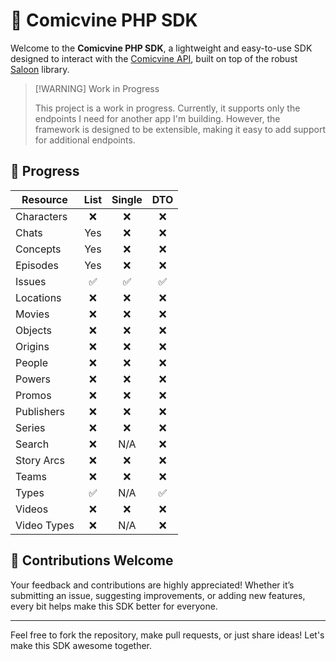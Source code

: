 # 🦸 Comicvine PHP SDK

Welcome to the **Comicvine PHP SDK**, a lightweight and easy-to-use SDK designed to interact with
the [Comicvine API](https://comicvine.gamespot.com/api/), built on top of the robust [Saloon](https://docs.saloon.dev)
library.

> [!WARNING] Work in Progress
>
> This project is a work in progress. Currently, it supports only the endpoints I need for another app I'm building.
> However, the framework is designed to be extensible, making it easy to add support for additional endpoints.

## 🚧 Progress

| **Resource** | **List** | **Single** | **DTO** |
|--------------|:--------:|:----------:|:-------:|
| Characters   |    ❌     |     ❌      |    ❌    |
| Chats        |   Yes    |     ❌      |    ❌    |
| Concepts     |   Yes    |     ❌      |    ❌    |
| Episodes     |   Yes    |     ❌      |    ❌    |
| Issues       |    ✅     |     ✅      |    ✅    |
| Locations    |    ❌     |     ❌      |    ❌    |
| Movies       |    ❌     |     ❌      |    ❌    |
| Objects      |    ❌     |     ❌      |    ❌    |
| Origins      |    ❌     |     ❌      |    ❌    |
| People       |    ❌     |     ❌      |    ❌    |
| Powers       |    ❌     |     ❌      |    ❌    |
| Promos       |    ❌     |     ❌      |    ❌    |
| Publishers   |    ❌     |     ❌      |    ❌    |
| Series       |    ❌     |     ❌      |    ❌    |
| Search       |    ❌     |    N/A     |    ❌    |
| Story Arcs   |    ❌     |     ❌      |    ❌    |
| Teams        |    ❌     |     ❌      |    ❌    |
| Types        |    ✅     |    N/A     |    ✅    |
| Videos       |    ❌     |     ❌      |    ❌    |
| Video Types  |    ❌     |    N/A     |    ❌    |

## 🤝 Contributions Welcome

Your feedback and contributions are highly appreciated! Whether it’s submitting an issue, suggesting improvements, or
adding new features, every bit helps make this SDK better for everyone.

---

Feel free to fork the repository, make pull requests, or just share ideas! Let's make this SDK awesome together.
